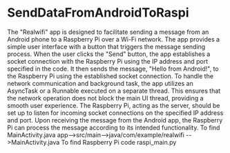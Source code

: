 # SendDataFromAndroidToRaspi
The "Realwifi" app is designed to facilitate sending a message from an Android phone to a Raspberry Pi over a Wi-Fi network.
The app provides a simple user interface with a button that triggers the message sending process.
When the user clicks the "Send" button, the app establishes a socket connection with the Raspberry Pi using the IP address and port specified in the code.
It then sends the message, "Hello from Android!", to the Raspberry Pi using the established socket connection.
To handle the network communication and background task, the app utilizes an AsyncTask or a Runnable executed on a separate thread. 
This ensures that the network operation does not block the main UI thread, providing a smooth user experience.
The Raspberry Pi, acting as the server, should be set up to listen for incoming socket connections on the specified IP address and port.
Upon receiving the message from the Android app, the Raspberry Pi can process the message according to its intended functionality.
To find MainActivity.java app-->src/main-->java/com/example/realwifi -->MainActivity.java
To find Raspberry Pi code raspi_main.py
